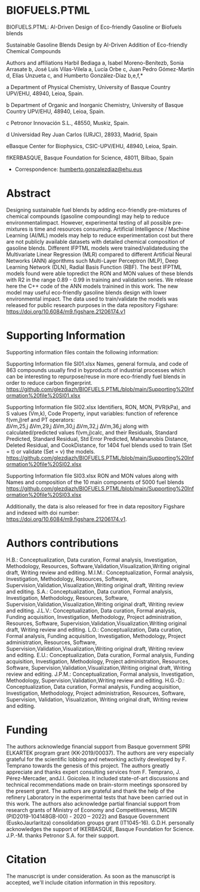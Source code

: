 # BIOFUELS.PTML
BIOFUELS.PTML: AI-Driven Design of Eco-friendly Gasoline or Biofuels blends

Sustainable Gasoline Blends Design by AI-Driven Addition of Eco-friendly Chemical Compounds

Authors and affiliations
Harbil Bediaga a, Isabel Moreno-Benítezb, Sonia Arrasate b, José Luis Vilas-Vilela a, Lucía Orbe c, Juan Pedro Gómez-Martín d, 
Elías Unzueta c, and Humberto González-Díaz b,e,f,*

a Department of Physical Chemistry, University of Basque Country UPV/EHU, 48940, Leioa, Spain.

b Department of Organic and Inorganic Chemistry, University of Basque Country UPV/EHU, 48940, Leioa, Spain.

c Petronor Innovación S.L., 48550, Muskiz, Spain.

d Universidad Rey Juan Carlos (URJC), 28933, Madrid, Spain

eBasque Center for Biophysics, CSIC-UPV/EHU, 48940, Leioa, Spain.

fIKERBASQUE, Basque Foundation for Science, 48011, Bilbao, Spain

* Correspondence: humberto.gonzalezdiaz@ehu.eus

# Abstract
Designing sustainable fuel blends by adding eco-friendly pre-mixtures of chemical compounds (gasoline compounding) may help to reduce environmentalimpact. However, experimental testing of all possible pre-mixtures is time and resources consuming. Artificial Intelligence / Machine Learning (AI/ML) models may help to reduce experimentation cost but there are not publicly available datasets with detailed chemical composition of gasoline blends. Different IFPTML models were trained/validatedusing the Multivariate Linear Regression (MLR) compared to different Artificial Neural Networks (ANN) algorithms such Multi-Layer Perceptron (MLP), Deep Learning Network (DLN), Radial Basis Function (RBF).  The best IFPTML models found were able topredict the RON and MON values of these blends with R2 in the range 0.89 - 0.99 in training and validation series. We release here the C++ code of the ANN models trainined in this work. The new model may useful eco-friendly gasoline blends design with lower environmental impact. The data used to train/validate the models was released for public research purposes in the data repository Figshare: https://doi.org/10.6084/m9.figshare.21206174.v1

# Supporting Information
Supporting information files contain the following information:

Supporting Information file SI01.xlsx
Names, general formula, and code of 863 compounds usually find in byproducts of industrial processes 
which can be interesting to repurpose/reuse in more eco-friendly fuel blends in order to reduce carbon fingerprint.
https://github.com/glezdiazh/BIOFUELS.PTML/blob/main/Supporting%20Information%20file%20SI01.xlsx

Supporting Information file SI02.xlsx
Identifiers, RON, MON, PVR(kPa), and S values (Vm,k), Code	Property, input variables: function of reference f(vm,j)ref	 and PT operators:	
∆Vm,25,j	∆Vm,29,j	∆Vm,30,j	∆Vm,32,j	∆Vm,36,j	along with calculated/predicted values f(vm,j)calc, and their	Residuals,
Standard Predicted,	Standard Residual,	Std Error Predicted,	Mahananobis Distance,	Deleted Residual, and	CookDistance,
for 1404 fuel blends used to train (Set = t) or validate (Set = v) the models.
https://github.com/glezdiazh/BIOFUELS.PTML/blob/main/Supporting%20Information%20file%20SI02.xlsx

Supporting Information file SI03.xlsx
RON and MON values along with Names and composition of the 10 main components of 5000 fuel blends
https://github.com/glezdiazh/BIOFUELS.PTML/blob/main/Supporting%20Information%20file%20SI03.xlsx

Additionally, the data is also released for free in data repository Figshare and indexed with doi number:
https://doi.org/10.6084/m9.figshare.21206174.v1.

# Authors contributions
H.B.: Conceptualization, Data curation, Formal analysis, Investigation, Methodology, Resources, 
Software,Validation,Visualization,Writing original draft, Writing review and editing.
M.I.M.: Conceptualization, Formal analysis, Investigation, Methodology, Resources, Software, 
Supervision,Validation,Visualization,Writing original draft, Writing review and editing.
S.A.: Conceptualization, Data curation, Formal analysis, Investigation, Methodology, Resources, 
Software, Supervision,Validation,Visualization,Writing original draft, Writing review and editing.
J.L.V.: Conceptualization, Data curation, Formal analysis, Funding acquisition, Investigation, Methodology, 
Project administration, Resources, Software, Supervision,Validation,Visualization,Writing original draft, Writing review and editing.
L.O.: Conceptualization, Data curation, Formal analysis, Funding acquisition, Investigation, Methodology, Project administration, 
Resources, Software, Supervision,Validation,Visualization,Writing original draft, Writing review and editing.
E.U.: Conceptualization, Data curation, Formal analysis, Funding acquisition, Investigation, Methodology, Project administration, 
Resources, Software, Supervision,Validation,Visualization,Writing original draft, Writing review and editing.
J.P.M.: Conceptualization, Formal analysis, Investigation, Methodology, Supervision,Validation,Writing review and editing.
H.G.-D.: Conceptualization, Data curation, Formal analysis, Funding acquisition, Investigation, Methodology, Project administration, 
Resources, Software, Supervision, Validation, Visualization, Writing original draft, Writing review and editing.

# Funding
The authors acknowledge financial support from Basque government SPRI ELKARTEK program grant (KK-2019/00037). The authors are very especially grateful for the scientific lobbing and networking activity developed by F. Temprano towards the genesis of this project. The authors greatly appreciate and thanks expert consulting services from F. Temprano, J. Pérez-Mercader, andJ.I. Goicolea. It included state-of-art discussions and technical recommendations made on brain-storm meetings sponsored by the present grant. The authors are grateful and thank the help of the refinery Laboratory in the experimental tests that have been carried out in this work. The authors also acknowledge partial financial support from research grants of Ministry of Economy and Competitiveness, MICIIN (PID2019-104148GB-I00) - 2020 – 2022) and Basque Government (EuskoJaurlaritza) consolidation groups grant (IT1045-16). G.D.H. personally acknowledges the support of IKERBASQUE, Basque Foundation for Science. J.P.-M. thanks Petronor S.A. for their support. 

# Citation
The manuscript is under consideration. As soon as the manuscript is accepted, we'll include citation information in this repository.
